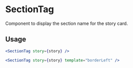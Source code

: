 # SectionTag
Component to display the section name for the story card.

## Usage 
```jsx
<SectionTag story={story} />
```
```jsx
<SectionTag story={story} template="borderLeft" />
```
<!-- PROPS -->